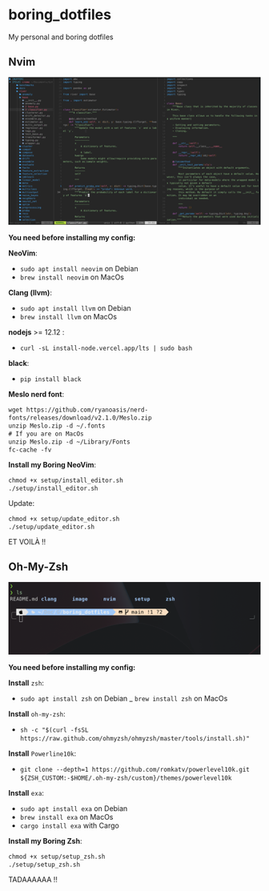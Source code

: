 # boring_dotfiles
 My personal and boring dotfiles 

## Nvim

![My boring NeoVim](./image/my_boring_nvim.png)

**You need before installing my config:**

**NeoVim**:

- `sudo apt install neovim` on Debian
- `brew install neovim` on MacOs

**Clang (llvm)**:

- `sudo apt install llvm` on Debian
- `brew install llvm` on MacOs

**nodejs** >= 12.12 :

- `curl -sL install-node.vercel.app/lts | sudo bash`


**black**:
- `pip install black`
	
**Meslo nerd font**:

```
wget https://github.com/ryanoasis/nerd-fonts/releases/download/v2.1.0/Meslo.zip
unzip Meslo.zip -d ~/.fonts
# If you are on MacOs 
unzip Meslo.zip -d ~/Library/Fonts
fc-cache -fv
```

**Install my Boring NeoVim**: 

```
chmod +x setup/install_editor.sh
./setup/install_editor.sh
```
Update: 
```
chmod +x setup/update_editor.sh
./setup/update_editor.sh
```
ET VOILÀ !!


## Oh-My-Zsh


![My boring terminal](./image/my_boring_terminal.png)

**You need before installing my config:**

**Install** `zsh`:
- `sudo apt install zsh` on Debian
_ `brew install zsh` on MacOs

**Install** `oh-my-zsh`:

- `sh -c "$(curl -fsSL https://raw.github.com/ohmyzsh/ohmyzsh/master/tools/install.sh)"`

**Install** `Powerline10k`:

- `git clone --depth=1 https://github.com/romkatv/powerlevel10k.git ${ZSH_CUSTOM:-$HOME/.oh-my-zsh/custom}/themes/powerlevel10k`

**Install** `exa`:

- `sudo apt install exa` on Debian
- `brew install exa` on MacOs
- `cargo install exa` with Cargo 

**Install my Boring Zsh**:
```
chmod +x setup/setup_zsh.sh
./setup/setup_zsh.sh
```
TADAAAAAA !!
